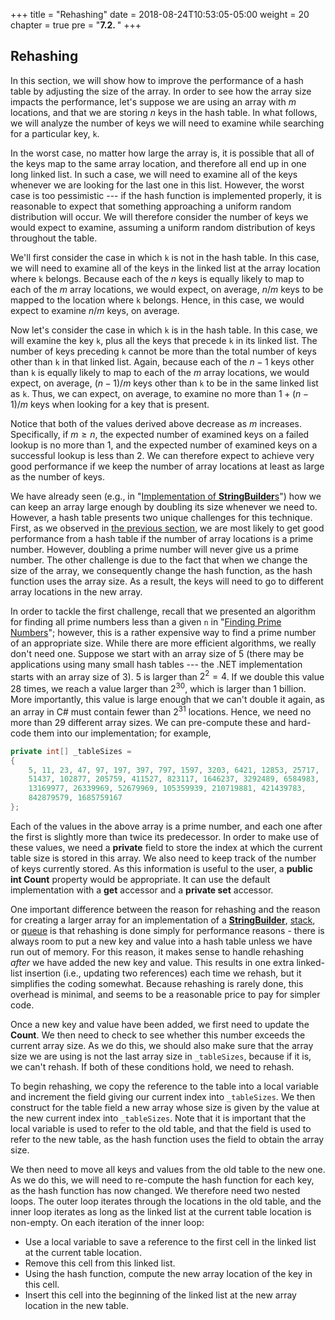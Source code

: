 +++
title = "Rehashing"
date = 2018-08-24T10:53:05-05:00
weight = 20
chapter = true
pre = "<b>7.2. </b>"
+++

## Rehashing

In this section, we will show how to improve the performance of a hash
table by adjusting the size of the array. In order to see how the array
size impacts the performance, let's suppose we are using an array with
$m$ locations, and that we are storing $n$ keys in the hash table. In
what follows, we will analyze the number of keys we will need to examine
while searching for a particular key, `k`.

In the worst case, no matter how large the array is, it is possible that
all of the keys map to the same array location, and therefore all end up
in one long linked list. In such a case, we will need to examine all of
the keys whenever we are looking for the last one in this list. However,
the worst case is too pessimistic --- if the hash function is implemented
properly, it is reasonable to expect that something approaching a
uniform random distribution will occur. We will therefore consider the
number of keys we would expect to examine, assuming a uniform random
distribution of keys throughout the table.

We'll first consider the case in which `k` is not in the hash table. In
this case, we will need to examine all of the keys in the linked list at
the array location where `k` belongs. Because each of the $n$ keys is
equally likely to map to each of the $m$ array locations, we would
expect, on average, $n / m$ keys to be mapped to the location
where `k` belongs. Hence, in this case, we would expect to examine
$n / m$ keys, on average.

Now let's consider the case in which `k` is in the hash table. In this
case, we will examine the key `k`, plus all the keys that precede `k` in
its linked list. The number of keys preceding `k` cannot be more than
the total number of keys other than `k` in that linked list. Again,
because each of the $n - 1$ keys other than `k` is equally likely
to map to each of the $m$ array locations, we would expect, on average,
$(n - 1) / m$ keys other than `k` to be in the same linked
list as `k`. Thus, we can expect, on average, to examine no more than
$1 +  (n - 1) / m$ keys when looking for a key
that is present.

Notice that both of the values derived above decrease as *m* increases.
Specifically, if $m \geq n$, the expected number of examined
keys on a failed lookup is no more than $1$, and the expected number of
examined keys on a successful lookup is less than $2$. We can therefore
expect to achieve very good performance if we keep the number of array
locations at least as large as the number of keys.

We have already seen (e.g., in "[Implementation of
**StringBuilder**s](/strings/stringbuilder-impl)")
how we can keep an array large enough by doubling its size whenever we
need to. However, a hash table presents two unique challenges for this
technique. First, as we observed in [the previous
section](/hashing/simple), we
are most likely to get good performance from a hash table if the number
of array locations is a prime number. However, doubling a prime number
will never give us a prime number. The other challenge is due to the
fact that when we change the size of the array, we consequently change
the hash function, as the hash function uses the array size. As a
result, the keys will need to go to different array locations in the new
array.

In order to tackle the first challenge, recall that we presented an
algorithm for finding all prime numbers less than a given `n` in
"[Finding Prime
Numbers](/linked-lists/sieve-eratosthenes)";
however, this is a rather expensive way to find a prime number of an
appropriate size. While there are more efficient algorithms, we really
don't need one. Suppose we start with an array size of $5$ (there may be
applications using many small hash tables --- the .NET implementation
starts with an array size of <span style="white-space:nowrap">$3$).</span> $5$ is larger than
<span style="white-space:nowrap">$2^2 = 4$.</span> If we double this value $28$ times, we
reach a value larger than <span style="white-space:nowrap">$2^{30}$,</span> which is larger than $1$
billion. More importantly, this value is large enough that we can't
double it again, as an array in C\# must contain fewer than
$2^{31}$ locations. Hence, we need no more than $29$ different array
sizes. We can pre-compute these and hard-code them into our
implementation; for example,

```c#
private int[] _tableSizes = 
{
    5, 11, 23, 47, 97, 197, 397, 797, 1597, 3203, 6421, 12853, 25717,
    51437, 102877, 205759, 411527, 823117, 1646237, 3292489, 6584983,
    13169977, 26339969, 52679969, 105359939, 210719881, 421439783,
    842879579, 1685759167 
}; 
```

Each of the values in the above array is a prime number, and each one
after the first is slightly more than twice its predecessor. In order to
make use of these values, we need a **private** field to store the index
at which the current table size is stored in this array. We also need to
keep track of the number of keys currently stored. As this information
is useful to the user, a **public int Count** property would be
appropriate. It can use the default implementation with a **get**
accessor and a **private set** accessor.

One important difference between the reason for rehashing and the reason
for creating a larger array for an implementation of a
[**StringBuilder**](/strings/stringbuilder-impl),
[stack](/stacks-queues/stack-impl), or
[queue](/stacks-queues/queue-impl) is that rehashing
is done simply for performance reasons - there is always room to put a
new key and value into a hash table unless we have run out of memory.
For this reason, it makes sense to handle rehashing *after* we have
added the new key and value. This results in one extra linked-list
insertion (i.e., updating two references) each time we rehash, but it
simplifies the coding somewhat. Because rehashing is rarely done, this
overhead is minimal, and seems to be a reasonable price to pay for
simpler code.

Once a new key and value have been added, we first need to update the
**Count**. We then need to check to see whether this number exceeds the
current array size. As we do this, we should also make sure that the
array size we are using is not the last array size in `_tableSizes`,
because if it is, we can't rehash. If both of these conditions hold, we
need to rehash.

To begin rehashing, we copy the reference to the table into a local
variable and increment the field giving our current index into
`_tableSizes`. We then construct for the table field a new array whose
size is given by the value at the new current index into `_tableSizes`.
Note that it is important that the local variable is used to refer to
the old table, and that the field is used to refer to the new table, as
the hash function uses the field to obtain the array size.

We then need to move all keys and values from the old table to the new
one. As we do this, we will need to re-compute the hash function for each
key, as the hash function has now changed. We therefore need two nested
loops. The outer loop iterates through the locations in the old table,
and the inner loop iterates as long as the linked list at the current
table location is non-empty. On each iteration of the inner loop:

  - Use a local variable to save a reference to the first cell in the
    linked list at the current table location.
  - Remove this cell from this linked list.
  - Using the hash function, compute the new array location of the key
    in this cell.
  - Insert this cell into the beginning of the linked list at the new
    array location in the new table.
